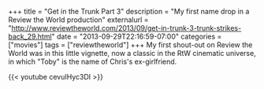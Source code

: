 +++
title = "Get in the Trunk Part 3"
description = "My first name drop in a Review the World production"
externalurl = "http://www.reviewtheworld.com/2013/09/get-in-trunk-3-trunk-strikes-back_29.html"
date = "2013-09-29T22:16:59-07:00"
categories = ["movies"]
tags = ["reviewtheworld"]
+++
My first shout-out on Review the World was in this little vignette, now a classic in the RtW cinematic universe, in which "Toby" is the name of Chris's ex-girlfriend.

{{< youtube cevuIHyc3DI >}}